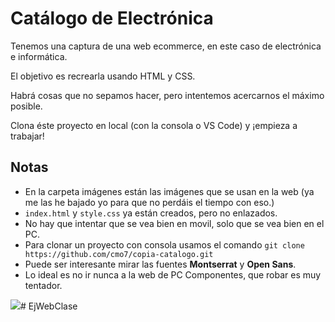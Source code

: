 # Catálogo de Electrónica

Tenemos una captura de una web ecommerce, en este caso de electrónica e informática.

El objetivo es recrearla usando HTML y CSS.

Habrá cosas que no sepamos hacer, pero intentemos acercarnos el máximo posible.

Clona éste proyecto en local (con la consola o VS Code) y ¡empieza a trabajar!

## Notas
* En la carpeta imágenes están las imágenes que se usan en la web (ya me las he bajado yo para que no perdáis el tiempo con eso.)
* `index.html` y `style.css` ya están creados, pero no enlazados.
* No hay que intentar que se vea bien en movil, solo que se vea bien en el PC.
* Para clonar un proyecto con consola usamos el comando `git clone https://github.com/cmo7/copia-catalogo.git`
* Puede ser interesante mirar las fuentes **Montserrat** y **Open Sans**.
* Lo ideal es no ir nunca a la web de PC Componentes, que robar es muy tentador.

![](./recursos/screenshot.png)# EjWebClase
